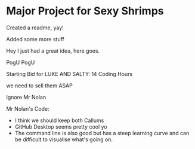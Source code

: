 # Major Project for Sexy Shrimps

Created a readme, yay!

Added some more stuff

Hey I just had a great idea, here goes.

PogU PogU

Starting Bid for LUKE AND SALTY:
14 Coding Hours

we need to sell them ASAP

Ignore Mr Nolan

Mr Nolan's Code:
- I think we should keep both Callums
- GitHub Desktop seems pretty cool yo
- The command line is also good but has a steep learning curve and can be difficult to visualise what's going on.

